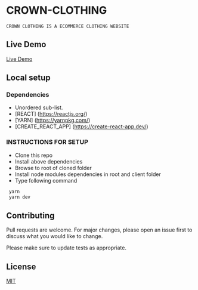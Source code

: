 # CROWN-CLOTHING

    CROWN CLOTHING IS A ECOMMERCE CLOTHING WEBSITE

## Live Demo

[Live Demo](https://shiv-live.herokuapp.com/)

## Local setup

### Dependencies

- Unordered sub-list.
- [REACT] (https://reactjs.org/)
- [YARN] (https://yarnpkg.com/)
- [CREATE_REACT_APP] (https://create-react-app.dev/)

### INSTRUCTIONS FOR SETUP

- Clone this repo
- Install above dependencies
- Browse to root of cloned folder
- Install node modules dependencies in root and client folder 
- Type following command

```zsh
 yarn
 yarn dev
```

## Contributing

Pull requests are welcome. For major changes, please open an issue first to discuss what you would like to change.

Please make sure to update tests as appropriate.

## License

[MIT](https://choosealicense.com/licenses/mit/)

